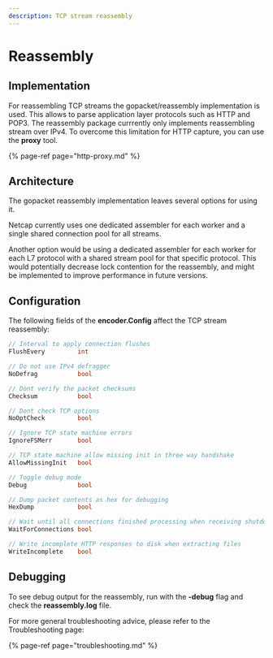 ```yaml
---
description: TCP stream reassembly
---
```


# Reassembly

## Implementation

For reassembling TCP streams the gopacket/reassembly implementation is used. This allows to parse application layer protocols such as HTTP and POP3. The reassembly package currrently only implements reassembling stream over IPv4. To overcome this limitation for HTTP capture, you can use the **proxy** tool.

{% page-ref page="http-proxy.md" %}

## Architecture

The gopacket reassembly implementation leaves several options for using it.

Netcap currently uses one dedicated assembler for each worker and a single shared connection pool for all streams.

Another option would be using a dedicated assembler for each worker for each L7 protocol with a shared stream pool for that specific protocol. This would potentially decrease lock contention for the reassembly, and might be implemented to improve performance in future versions.

## Configuration

The following fields of the **encoder.Config** affect the TCP stream reassembly:

```go
// Interval to apply connection flushes
FlushEvery         int

// Do not use IPv4 defragger
NoDefrag           bool

// Dont verify the packet checksums
Checksum           bool

// Dont check TCP options
NoOptCheck         bool

// Ignore TCP state machine errors
IgnoreFSMerr       bool

// TCP state machine allow missing init in three way handshake
AllowMissingInit   bool

// Toggle debug mode
Debug              bool

// Dump packet contents as hex for debugging
HexDump            bool

// Wait until all connections finished processing when receiving shutdown signal
WaitForConnections bool

// Write incomplete HTTP responses to disk when extracting files
WriteIncomplete    bool
```

## Debugging

To see debug output for the reassembly, run with the **-debug** flag and check the **reassembly.log** file.

For more general troubleshooting advice, please refer to the Troubleshooting page:

{% page-ref page="troubleshooting.md" %}



